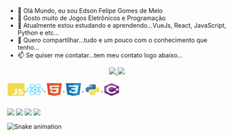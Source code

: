- 👋 Olá Mundo, eu sou Edson Felipe Gomes de Melo
- 👀 Gosto muito de Jogos Eletrônicos e Programação
- 🌱 Atualmente estou estudando e aprendendo...VueJs, React, JavaScript, Python e etc...
- 💞️ Quero compartilhar...tudo e um pouco com o conhecimento que tenho...
- 📫 Se quiser me contatar...tem meu contato logo abaixo...

<!--Contador de Commits-->
<div align="center">
  <a href="https://github.com/edfelipe777">
  <img height="180em" src="https://github-readme-stats.vercel.app/api?username=edfelipe777&show_icons=true&theme=dark&include_all_commits=true&count_private=true"/>
  <img height="180em" src="https://github-readme-stats.vercel.app/api/top-langs/?username=edfelipe777&layout=compact&langs_count=7&theme=dark"/>
</div>
  
  <!--Icones-->
  <div style="display: inline_block"><br>
  <img align="center" alt="Edfelipe777-Js" height="30" width="40" src="https://raw.githubusercontent.com/devicons/devicon/master/icons/javascript/javascript-plain.svg">
  <img align="center" alt="Edfelipe777-React" height="30" width="40" src="https://raw.githubusercontent.com/devicons/devicon/master/icons/react/react-original.svg">
  <img align="center" alt="Edfelipe777-HTML" height="30" width="40" src="https://raw.githubusercontent.com/devicons/devicon/master/icons/html5/html5-original.svg">
  <img align="center" alt="Edfelipe777-CSS" height="30" width="40" src="https://raw.githubusercontent.com/devicons/devicon/master/icons/css3/css3-original.svg">
  <img align="center" alt="Edfelipe777-Python" height="30" width="40" src="https://raw.githubusercontent.com/devicons/devicon/master/icons/python/python-original.svg">
  <img align="center" alt="Edfelipe777-Csharp" height="30" width="40" src="https://raw.githubusercontent.com/devicons/devicon/master/icons/csharp/csharp-original.svg">
  </div>
  
  ##
  
  <!--Rede Sociais e Sneak-->
  <div> 
  <a href="https://https://https://www.youtube.com/channel/UC7Bxz7xJlZ3GTpQXs5gkS4w" target="_blank"><img src="https://img.shields.io/badge/YouTube-FF0000?style=for-the-badge&logo=youtube&logoColor=white" target="_blank"></a>
  <a href="https://www.twitch.tv/Edfelipe777" target="_blank"><img src="https://img.shields.io/badge/Twitch-9146FF?style=for-the-badge&logo=twitch&logoColor=white" target="_blank"></a>
  <a href = "mailto:edsonangel.felipe@gmail.com"><img src="https://img.shields.io/badge/-Gmail-%23333?style=for-the-badge&logo=gmail&logoColor=white" target="_blank"></a>
  <a href="https://https://www.linkedin.com/in/edson-gomes-8aaa55162/" target="_blank"><img src="https://img.shields.io/badge/-LinkedIn-%230077B5?style=for-the-badge&logo=linkedin&logoColor=white" target="_blank"></a> 
 
  ![Snake animation](https://github.com/edfelipe777/edfelipe777/blob/output/github-contribution-grid-snake.svg)
 
</div>

